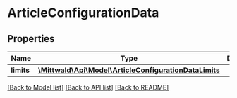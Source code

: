 # ArticleConfigurationData

## Properties
Name | Type | Description | Notes
------------ | ------------- | ------------- | -------------
**limits** | [**\Mittwald\Api\Model\ArticleConfigurationDataLimits**](ArticleConfigurationDataLimits.md) |  | [optional] 

[[Back to Model list]](../../README.md#documentation-for-models) [[Back to API list]](../../README.md#documentation-for-api-endpoints) [[Back to README]](../../README.md)

